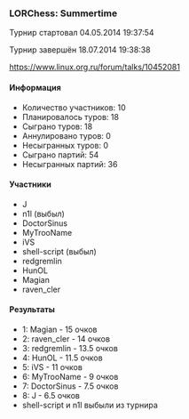 ### LORChess: Summertime

Турнир стартовал 04.05.2014 19:37:54

Турнир завершён 18.07.2014 19:38:38

https://www.linux.org.ru/forum/talks/10452081

#### Информация

* Количество участников: 10
* Планировалось туров: 18
* Сыграно туров: 18
* Аннулировано туров: 0
* Несыгранных туров: 0
* Сыграно партий: 54
* Несыгранных партий: 36

#### Участники

* J
* n1l (выбыл)
* DoctorSinus
* MyTrooName
* iVS
* shell-script (выбыл)
* redgremlin
* HunOL
* Magian
* raven_cler

#### Результаты

* 1: Magian - 15 очков
* 2: raven_cler - 14 очков
* 3: redgremlin - 13.5 очков
* 4: HunOL - 11.5 очков
* 5: iVS - 11 очков
* 6: MyTrooName - 9 очков
* 7: DoctorSinus - 7.5 очков
* 8: J - 6.5 очков
* shell-script и n1l выбыли из турнира

